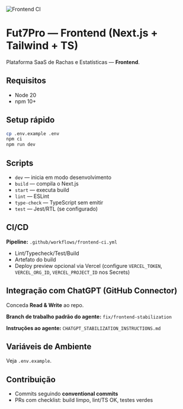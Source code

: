 ![Frontend CI](https://github.com/v4nders0nr0cha-cmd/fut7pro-web/actions/workflows/frontend-ci.yml/badge.svg)

# Fut7Pro — Frontend (Next.js + Tailwind + TS)

Plataforma SaaS de Rachas e Estatísticas — **Frontend**.

## Requisitos

- Node 20
- npm 10+

## Setup rápido

```bash
cp .env.example .env
npm ci
npm run dev
```

## Scripts

- `dev` — inicia em modo desenvolvimento
- `build` — compila o Next.js
- `start` — executa build
- `lint` — ESLint
- `type-check` — TypeScript sem emitir
- `test` — Jest/RTL (se configurado)

## CI/CD

**Pipeline:** `.github/workflows/frontend-ci.yml`

- Lint/Typecheck/Test/Build
- Artefato do build
- Deploy preview opcional via Vercel (configure `VERCEL_TOKEN`, `VERCEL_ORG_ID`, `VERCEL_PROJECT_ID` nos Secrets)

## Integração com ChatGPT (GitHub Connector)

Conceda **Read & Write** ao repo.

**Branch de trabalho padrão do agente:** `fix/frontend-stabilization`

**Instruções ao agente:** `CHATGPT_STABILIZATION_INSTRUCTIONS.md`

## Variáveis de Ambiente

Veja `.env.example`.

## Contribuição

- Commits seguindo **conventional commits**
- PRs com checklist: build limpo, lint/TS OK, testes verdes
